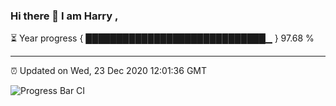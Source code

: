 ### Hi there 👋 I am Harry , 

⏳ Year progress { █████████████████████████████▁ } 97.68 %

---

⏰ Updated on Wed, 23 Dec 2020 12:01:36 GMT

![Progress Bar CI](https://github.com/duykhang68/duykhang68/workflows/Progress%20Bar%20CI/badge.svg)
